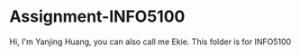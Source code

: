 # Assignment-INFO5100
Hi,
I'm Yanjing Huang, you can also call me Ekie.
This folder is for INFO5100 
